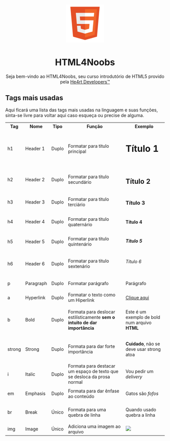 <h1 align="center">
  <img src="/images//html.png" alt="HTML Logo" width="120px">
</h1>
<h1 align="center">HTML4Noobs</h1>
<p align="center">Seja bem-vindo ao HTML4Noobs, seu curso introdutório de HTML5 provido pela <a href="https://heartdevs.com/" target="_blank">He4rt Developers&trade;</a></p>

<h2>Tags mais usadas</h2>
<p>Aqui ficará uma lista das tags mais usadas na linguagem e suas funções, sinta-se livre para voltar aqui caso esqueça ou precise de alguma.</p>
<table>
<tr>
<th>Tag</th>
<th>Nome</th>
<th>Tipo</th>
<th>Função</th>
<th>Exemplo</th>
</tr>
<tr>
<td>h1</td>
<td>Header 1</td>
<td>Duplo</td>
<td>Formatar para titulo principal</td>
<td><h1>Título 1<h1></td>
</tr>
<tr>
<td>h2</td>
<td>Header 2</td>
<td>Duplo</td>
<td>Formatar para titulo secundário</td>
<td><h2>Título 2</h2></td>
</tr>
<tr>
<td>h3</td>
<td>Header 3</td>
<td>Duplo</td>
<td>Formatar para titulo terciário</td>
<td><h3>Título 3</h3></td>
</tr>
<tr>
<td>h4</td>
<td>Header 4</td>
<td>Duplo</td>
<td>Formatar para titulo quaternário</td>
<td><h4>Título 4</h4></td>
</tr>
<tr>
<td>h5</td>
<td>Header 5</td>
<td>Duplo</td>
<td>Formatar para titulo quintenário</td>
<td><h5>Título 5</h5></td>
</tr>
<tr>
<td>h6</td>
<td>Header 6</td>
<td>Duplo</td>
<td>Formatar para titulo sextenário</td>
<td><h6>Título 6</h6></td>
</tr>
<tr>
<td>p</td>
<td>Paragraph</td>
<td>Duplo</td>
<td>Formatar parágrafo</td>
<td><p>Parágrafo</p></td>
</tr>
<tr>
<td>a</td>
<td>Hyperlink</td>
<td>Duplo</td>
<td>Formatar o texto como um Hiperlink</td>
<td><a href="https://www.youtube.com/watch?v=6yFI2FhrNLY" target="_blank">Clique aqui</a></td>
</tr>
<tr>
<td>b</td>
<td>Bold</td>
<td>Duplo</td>
<td>Formata para deslocar estilísticamente <strong>sem o intuito de dar importância</strong></td>
<td><p>Este é um exemplo de bold num arquivo <b>HTML</b></p></td>
</tr>
<tr>
<td>strong</td>
<td>Strong</td>
<td>Duplo</td>
<td>Formata para dar forte importância</td>
<td><p><strong>Cuidado</strong>, não se deve usar strong atoa<p></td>
</tr>
<tr>
<td>i</td>
<td>Italic</td>
<td>Duplo</td>
<td>Formata para destacar um espaço de texto que se desloca da prosa normal</td>
<td><p>Vou pedir um <i>delivery</i></p></td>
</tr>
<tr>
<td>em</td>
<td>Emphasis</td>
<td>Duplo</td>
<td>Formata para dar ênfase ao conteúdo</td>
<td><p>Gatos são <em>fofos</em></p></td>
</tr>
<tr>
<td>br</td>
<td>Break</td>
<td>Único</td>
<td>Formata para uma quebra de linha</td>
<td><p>Quando usado <br> quebra a linha <p></td>
</tr>
<tr>
<td>img</td>
<td>Image</td>
<td>Único</td>
<td>Adiciona uma imagem ao arquivo</td>
<td><img src="https://github.com/JaderMeinerz/HTML4Noobs/blob/readme-edit/images/html.png" width="50px"></td>
</tr>
</table>
